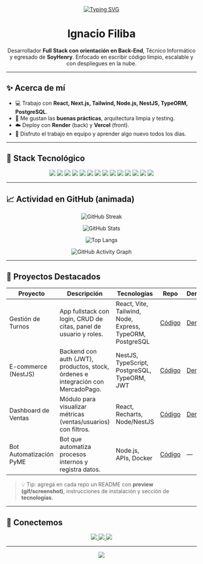 <!-- Banner / Typing SVG -->
<p align="center">
  <a href="https://github.com/IgnacioFiliba">
    <img src="https://readme-typing-svg.demolab.com?font=Fira+Code&size=24&duration=3000&pause=800&center=true&vCenter=true&width=800&lines=%F0%9F%91%8B+Hola%2C+soy+Ignacio+Filiba;Full+Stack+Developer+Jr+%E2%80%93+React+%E2%80%A2+Node.js+%E2%80%A2+NestJS+%E2%80%A2+TypeORM;Construyo+apps+escalables+y+con+buena+UX" alt="Typing SVG" />
  </a>
</p>

<h1 align="center">Ignacio Filiba</h1>
<p align="center">
  Desarrollador <b>Full Stack con orientación en Back-End</b>, Técnico Informático y egresado de <b>SoyHenry</b>.  
  Enfocado en escribir código limpio, escalable y con despliegues en la nube.
</p>

---

## ✨ Acerca de mí
- 💻 Trabajo con **React, Next.js, Tailwind, Node.js, NestJS, TypeORM, PostgreSQL**.  
- 🧱 Me gustan las **buenas prácticas**, arquitectura limpia y testing.  
- ☁️ Deploy con **Render** (back) y **Vercel** (front).  
- 🤝 Disfruto el trabajo en equipo y aprender algo nuevo todos los días.

---

## 🧰 Stack Tecnológico

<p align="center">
  <!-- Frontend -->
  <img src="https://img.shields.io/badge/React-20232a?logo=react&logoColor=61DAFB" />
  <img src="https://img.shields.io/badge/Next.js-000000?logo=next.js&logoColor=white" />
  <img src="https://img.shields.io/badge/Tailwind-0ea5e9?logo=tailwindcss&logoColor=white" />
  <img src="https://img.shields.io/badge/JavaScript-F7DF1E?logo=javascript&logoColor=000" />
  <img src="https://img.shields.io/badge/TypeScript-3178C6?logo=typescript&logoColor=white" />
  <!-- Backend -->
  <img src="https://img.shields.io/badge/Node.js-339933?logo=node.js&logoColor=white" />
  <img src="https://img.shields.io/badge/NestJS-ea2845?logo=nestjs&logoColor=white" />
  <img src="https://img.shields.io/badge/Express-000000?logo=express&logoColor=white" />
  <!-- DB -->
  <img src="https://img.shields.io/badge/PostgreSQL-336791?logo=postgresql&logoColor=white" />
  <img src="https://img.shields.io/badge/TypeORM-fb3b00?logo=typeorm&logoColor=white" />
  <!-- DevOps -->
  <img src="https://img.shields.io/badge/Docker-2496ED?logo=docker&logoColor=white" />
  <img src="https://img.shields.io/badge/Git-F05033?logo=git&logoColor=white" />
  <img src="https://img.shields.io/badge/Vercel-000000?logo=vercel&logoColor=white" />
  <img src="https://img.shields.io/badge/Render-46E3B7?logo=render&logoColor=000" />
</p>

---

## 📈 Actividad en GitHub (animada)
<p align="center">
  <!-- Streak -->
  <img src="https://streak-stats.demolab.com?user=IgnacioFiliba&theme=transparent&hide_border=true" alt="GitHub Streak" />
</p>
<p align="center">
  <!-- Stats -->
  <img src="https://github-readme-stats.vercel.app/api?username=IgnacioFiliba&show_icons=true&hide_border=true&rank_icon=github" alt="GitHub Stats" />
</p>
<p align="center">
  <!-- Top Langs -->
  <img src="https://github-readme-stats.vercel.app/api/top-langs/?username=IgnacioFiliba&layout=compact&hide_border=true" alt="Top Langs" />
</p>
<p align="center">
  <!-- Activity Graph -->
  <img src="https://github-readme-activity-graph.vercel.app/graph?username=IgnacioFiliba&hide_border=true&area=true" alt="GitHub Activity Graph" />
</p>

---

## 🚀 Proyectos Destacados

| Proyecto | Descripción | Tecnologías | Repo | Demo |
|---|---|---|---|---|
| Gestión de Turnos | App fullstack con login, CRUD de citas, panel de usuario y roles. | React, Vite, Tailwind, Node, Express, TypeORM, PostgreSQL | [Código](REPO_URL_TURNOS) | [Demo](DEMO_URL_TURNOS) |
| E-commerce (NestJS) | Backend con auth (JWT), productos, stock, órdenes e integración con MercadoPago. | NestJS, TypeScript, PostgreSQL, TypeORM, JWT | [Código](REPO_URL_ECOMMERCE) | [Demo](DEMO_URL_ECOMMERCE) |
| Dashboard de Ventas | Módulo para visualizar métricas (ventas/usuarios) con filtros. | React, Recharts, Node/NestJS | [Código](REPO_URL_DASHBOARD) | [Demo](DEMO_URL_DASHBOARD) |
| Bot Automatización PyME | Bot que automatiza procesos internos y registra datos. | Node.js, APIs, Docker | [Código](REPO_URL_BOT) | — |

> 💡 Tip: agregá en cada repo un README con **preview (gif/screenshot)**, instrucciones de instalación y sección de **tecnologías**.

---

## 🤝 Conectemos

<p align="center">
  <a href="https://www.linkedin.com/in/ignacio-filiba-453249202/">
    <img src="https://img.shields.io/badge/LinkedIn-Ignacio%20Filiba-0A66C2?logo=linkedin&logoColor=white" />
  </a>
  <a href="mailto:ignaciofiliba@gmail.com">
    <img src="https://img.shields.io/badge/Email-ignaciofiliba%40gmail.com-D14836?logo=gmail&logoColor=white" />
  </a>
  <a href="https://github.com/IgnacioFiliba">
    <img src="https://img.shields.io/badge/GitHub-IgnacioFiliba-000000?logo=github&logoColor=white" />
  </a>
</p>

---

<!-- Footer animado -->
<p align="center">
  <img src="https://capsule-render.vercel.app/api?type=waving&height=120&color=0:1C92FF,100:00C9A7&text=Gracias%20por%20visitar%20%F0%9F%91%8B&fontColor=ffffff&fontSize=28&section=footer" />
</p>
